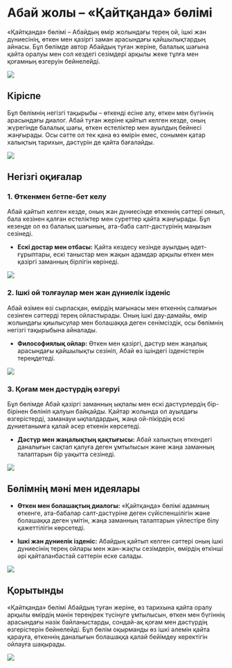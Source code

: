 # Абай жолы – «Қайтқанда» бөлімі

«Қайтқанда» бөлімі – Абайдың өмір жолындағы терең ой, ішкі жан дүниесінің, өткен мен қазіргі заман арасындағы қайшылықтардың айнасы. Бұл бөлімде автор Абайдың туған жеріне, балалық шағына қайта оралуы мен сол кездегі сезімдері арқылы жеке тұлға мен қоғамның өзгеруін бейнелейді.

![](assets/images/kazakh_steppe.png)

## Кіріспе

Бұл бөлімнің негізгі тақырыбы – өткенді есіне алу, өткен мен бүгіннің арасындағы диалог. Абай туған жеріне қайтып келген кезде, оның жүрегінде балалық шағы, өткен естеліктер мен ауылдың бейнесі жаңғырады. Осы сәтте ол тек қана өз өмірін емес, сонымен қатар халықтың тарихын, дәстүрін де қайта бағалайды.

![](assets/images/kazakh_yurts_village.png)

## Негізгі оқиғалар

### 1. Өткенмен бетпе-бет келу

Абай қайтып келген кезде, оның жан дүниесінде өткеннің сәттері оянып, бала кезінен қалған естеліктер мен суреттер қайта жаңғырады. Бұл кезеңде ол өз балалық шағының, ата-баба салт-дәстүрінің маңызын сезінеді.

- **Ескі достар мен отбасы:** Қайта кездесу кезінде ауылдың әдет-ғұрыптары, ескі таныстар мен жақын адамдар арқылы өткен мен қазіргі заманның бірлігін көрінеді.
  
![](assets/images/kazakh_reunion.png)

### 2. Ішкі ой толғаулар мен жан дүниелік ізденіс

Абай өзімен өзі сырласқан, өмірдің мағынасы мен өткеннің салмағын сезінген сәттерді терең ойластырады. Оның ішкі дау-дамайы, өмір жолындағы қиылысулар мен болашаққа деген сенімсіздік, осы бөлімнің негізгі тақырыбына айналады.

- **Философиялық ойлар:** Өткен мен қазіргі, дәстүр мен жаңалық арасындағы қайшылықты сезініп, Абай өз ішіндегі ізденістерін тереңдетеді.
  
![](assets/images/abai_close.png)

### 3. Қоғам мен дәстүрдің өзгеруі

Бұл бөлімде Абай қазіргі заманның ықпалы мен ескі дәстүрлердің бір-бірінен бөлініп қалуын байқайды. Қайтар жолында ол ауылдағы өзгерістерді, заманауи ықпалдардың, жаңа ой-пікірдің ескі дүниетанымға қалай әсер еткенін көрсетеді.

- **Дәстүр мен жаңалықтың қақтығысы:** Абай халықтың өткендегі даналығын сақтап қалуға деген ұмтылысын және жаңа заманның талаптарын бір уақытта сезінеді.
  
![](assets/images/split_kazakh_scene.png)

## Бөлімнің мәні мен идеялары

- **Өткен мен болашақтың диалогы:** «Қайтқанда» бөлімі адамның өткенге, ата-бабалар салт-дәстүріне деген сүйіспеншілігін және болашаққа деген үмітін, жаңа заманның талаптарын үйлестіре білу қажеттілігін көрсетеді.
  
- **Ішкі жан дүниелік ізденіс:** Абайдың қайтып келген сәттері оның ішкі дүниесінің терең ойлары мен жан-жақты сезімдерін, өмірдің өткінші әрі қайталанбастай сәттерін еске салады.
  
![](assets/images/winding_road.png)

## Қорытынды

«Қайтқанда» бөлімі Абайдың туған жеріне, өз тарихына қайта оралу арқылы өмірдің мәнін тереңірек түсінуге ұмтылысын, өткен мен бүгіннің арасындағы нәзік байланыстарды, сондай-ақ қоғам мен дәстүрдің өзгерістерін бейнелейді. Бұл бөлім оқырманды өз ішкі әлемін қайта қарауға, өткеннің даналығын болашаққа қалай бейімдеу керектігін ойлауға шақырады.

![](assets/images/hope.png)
